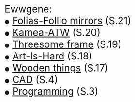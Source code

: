   <font size="6">
Ewwgene:
    <br>
<font size="4">&#9679;</font> <a href="https://ewwgene.github.io/Folias-Follio/"><u>Folias-Follio mirrors</u></a> (S.21)<br>
<font size="4">&#9679;</font> <a href="https://ewwgene.github.io/Kamea_ATW/"><u>Kamea-ATW</u></a> (S.20)<br>
<font size="4">&#9679;</font> <a href="https://ewwgene.github.io/Threesome/"><u>Threesome frame</u></a> (S.19)<br>
<font size="4">&#9679;</font> <a href="https://ewwgene.github.io/Art-Is-Hard/"><u>Art-Is-Hard</u></a> (S.18)<br>
<font size="4">&#9679;</font> <a href="https://ewwgene.github.io/Wooden/"><u>Wooden things</u></a> (S.17)<br>
<font size="4">&#9679;</font> <a href="https://ewwgene.github.io/CAD/"><u>CAD</u></a> (S.4)<br>
<font size="4">&#9679;</font> <a href="https://ewwgene.github.io/Programming/"><u>Programming</u></a> (S.3)<br>

  
  </font>

